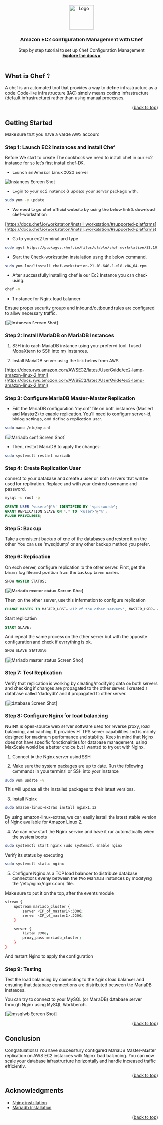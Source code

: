 <a name="readme-top"></a>

<!-- PROJECT LOGO -->
<br />
<div align="center">
  <a href="https://github.com/Daddy91/Configuration-Management-on-Amazon-EC2-with-Chef">
    <img src="images/aws-logo.png" alt="Logo" width="80" height="80">
  </a>

  <h3 align="center">Amazon EC2 configuration Management with Chef</h3>

  <p align="center">
    Step by step tutorial to set up Chef Configuration Management 
    <br />
    <a href="https://github.com/Daddy91/Configuration-Management-on-Amazon-EC2-with-Chef"><strong>Explore the docs »</strong></a>
    <br />
    <br />
  </p>
</div>

<!-- ABOUT THE PROJECT -->
## What is Chef ?

A chef is an automated tool that provides a way to define infrastructure as a code. Code-like infrastructure (IAC) simply means coding infrastructure (default infrastructure) rather than using manual processes.

<p align="right">(<a href="#readme-top">back to top</a>)</p>


<!-- GETTING STARTED -->
## Getting Started

Make sure that you have a valide AWS account 


### Step 1: Launch EC2 Instances and install Chef

Before We start to create The cookbook we need to install chef in our ec2 instance for so let’s first install chef-DK.

* Launch an Amazon Linux 2023 server

![Instances Screen Shot][ec2-instances]

* Login to your ec2 instance & update your server package with:

```sh
sudo yum -y update
```

* We need to go chef official website by using the below link & download chef-workstation

[https://docs.chef.io/workstation/install_workstation/#supported-platforms](https://docs.chef.io/workstation/install_workstation/#supported-platforms)

* Go to your ec2 terminal and type

```sh
sudo wget https://packages.chef.io/files/stable/chef-workstation/21.10.640/el/8/chef-workstation-21.10.640-1.el8.x86_64.rpm

```

* Start the Check-workstation installation using the below command.

```sh
sudo yum localinstall chef-workstation-21.10.640-1.el8.x86_64.rpm

```
* After successfully installing chef in our Ec2 Instance you can check using.

```sh
chef -v

```


* 1 instance for Nginx load balancer

Ensure proper security groups and inbound/outbound rules are configured to allow necessary traffic.

[![Instances Screen Shot][ec2-instances]]

### Step 2: Install MariaDB on MariaDB Instances

1. SSH into each MariaDB instance using your prefered tool. I used MobaXterm to SSH into my instances.

2. Install MariaDB server using the link below from AWS

[https://docs.aws.amazon.com/AWSEC2/latest/UserGuide/ec2-lamp-amazon-linux-2.html](https://docs.aws.amazon.com/AWSEC2/latest/UserGuide/ec2-lamp-amazon-linux-2.html)


### Step 3: Configure MariaDB Master-Master Replication

* Edit the MariaDB configuration 'my.cnf' file on both instances (Master1 and Master2) to enable replication. You'll need to configure server-id, binlog settings, and define a replication user.
```sh
sudo nano /etc/my.cnf
```

[![Mariadb conf Screen Shot][mariadb-conf]]

* Then, restart MariaDB to apply the changes:
```sh
sudo systemctl restart mariadb
```

### Step 4: Create Replication User

connect to your database and create a user on both servers that will be used for replication. Replace <user> and <password> with your desired username and password.
```sh
mysql -u root -p
```

```sql
CREATE USER '<user>'@'%' IDENTIFIED BY '<password>';
GRANT REPLICATION SLAVE ON *.* TO '<user>'@'%';
FLUSH PRIVILEGES;
```

### Step 5: Backup

Take a consistent backup of one of the databases and restore it on the other. You can use 'mysqldump' or any other backup method you prefer.

### Step 6: Replication

On each server, configure replication to the other server. First, get the binary log file and position from the backup taken earlier.

```sql
SHOW MASTER STATUS;
```
[![Mariadb master status Screen Shot][mariadb-master-status]]

Then, on the other server, use this information to configure replication

```sql
CHANGE MASTER TO MASTER_HOST='<IP of the other server>', MASTER_USER='<user>', MASTER_PASSWORD='<password>', MASTER_LOG_FILE='<log file>', MASTER_LOG_POS=<log position>;
```

Start replication

```sql
START SLAVE;
```

And repeat the same process on the other server but with the opposite configuration and check if everything is ok.

```sql
SHOW SLAVE STATUS\G
```
[![Mariadb master status Screen Shot][mariadb-slaves-status]]

### Step 7: Test Replication

Verify that replication is working by creating/modifying data on both servers and checking if changes are propagated to the other server. I created a database called 'daddydb' and it propagated to other server.

[![database Screen Shot][database]]


### Step 8: Configure Nginx for load balancing

NGINX is open-source web server software used for reverse proxy, load balancing, and caching. It provides HTTPS server capabilities and is mainly designed for maximum performance and stability. Keep in mind that Nginx does not have specific fonctionalities for database management, using MaxScale would be a better choice but I wanted to try out with Nginx.

1. Connect to the Nginx server usind SSH

2. Make sure the system packages are up to date. Run the following commands in your terminal or SSH into your instance

```sh
sudo yum update -y
```
This will update all the installed packages to their latest versions.

3. Install Nginx


```sh
sudo amazon-linux-extras install nginx1.12
```
By using amazon-linux-extras, we can easily install the latest stable version of Nginx available for Amazon Linux 2.

4. We can now start the Nginx service and have it run automatically when the system boots

```sh
sudo systemctl start nginx sudo systemctl enable nginx
```

Verify its status by executing

```sh
sudo systemctl status nginx
```

5. Configure Nginx as a TCP load balancer to distribute database connections evenly between the two MariaDB instances by modifying the '/etc/nginx/nginx.con/' file.

Make sure to put it on the top, after the events module.

```sh
stream {
    upstream mariadb_cluster {
        server <IP_of_master1>:3306;
        server <IP_of_master2>:3306;
    }

    server {
        listen 3306;
        proxy_pass mariadb_cluster;
    }
}
```
And restart Nginx to apply the configuration

### Step 9: Testing

Test the load balancing by connecting to the Nginx load balancer and ensuring that database connections are distributed between the MariaDB instances.

You can try to connect to your MySQL (or MariaDB) database server through Nginx using MySQL Workbench.

[![mysqlwb Screen Shot][mysqlbw]]

<p align="right">(<a href="#readme-top">back to top</a>)</p>

## Conclusion

Congratulations! You have successfully configured MariaDB Master-Master replication on AWS EC2 instances with Nginx load balancing. You can now scale your database infrastructure horizontally and handle increased traffic efficiently.

<p align="right">(<a href="#readme-top">back to top</a>)</p>


<!-- ACKNOWLEDGMENTS -->
## Acknowledgments

* [Nginx installation](https://www.nginx.com/resources/wiki/start/topics/tutorials/install/)
* [Mariadb Installation](https://docs.aws.amazon.com/AWSEC2/latest/UserGuide/ec2-lamp-amazon-linux-2.html)

<p align="right">(<a href="#readme-top">back to top</a>)</p>



<!-- MARKDOWN LINKS & IMAGES -->
<!-- https://www.markdownguide.org/basic-syntax/#reference-style-links -->
[ec2-instances]: images/instance.png
[mariadb-conf]: images/mariadbconf.png
[mariadb-master-status]: images/masterstatus.png
[mariadb-slaves-status]: images/slavestatus.png
[mysqlbw]: images/mysqlwb.png
[database]: images/showdatabases.png
[AWS-url]: https://aws.amazon.com/?nc2=h_lg
[AWS]: https://img.shields.io/badge/aws-white?style=for-the-badge&logo=amazon&logoColor=yellow
[MariaDB-url]: https://mariadb.org/
[MariaDB]: https://img.shields.io/badge/MariaDb-white?style=for-the-badge&logo=mariadb&logoColor=yellow
[React-url]: https://reactjs.org/
[NGINX-url]: https://www.nginx.com/
[NGINX]: https://img.shields.io/badge/nginx-white?style=for-the-badge&logo=nginx&logoColor=green

